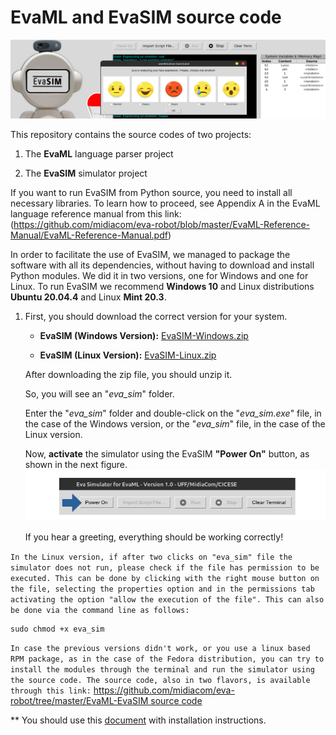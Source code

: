 # **EvaML** and **EvaSIM** source code
 
![](https://github.com/midiacom/eva-robot/blob/master/Assembly%20Process/capa_form_evasim.png)

This repository contains the source codes of two projects:

1. The **EvaML** language parser project

2. The **EvaSIM** simulator project

If you want to run EvaSIM from Python source, you need to install all necessary libraries. To learn how to proceed, see Appendix A in the EvaML language reference manual from this link: (https://github.com/midiacom/eva-robot/blob/master/EvaML-Reference-Manual/EvaML-Reference-Manual.pdf)

In order to facilitate the use of EvaSIM, we managed to package the software with all its dependencies, without having to download and install Python modules. We did it in two versions, one for Windows and one for Linux. To run EvaSIM we recommend **Windows 10** and Linux distributions **Ubuntu 20.04.4** and Linux **Mint 20.3**.
 
1. First, you should download the correct version for your system.
 
    * **EvaSIM (Windows Version):** [EvaSIM-Windows.zip](https://drive.google.com/file/d/1-ZOpjehVLCzHUqYyj3ewoS3vAT9nr9ny/view?usp=sharing)

 
    * **EvaSIM (Linux Version):** [EvaSIM-Linux.zip](https://drive.google.com/file/d/1WrFI_lyTzJTbk_ujCDx_FoztU4Obauo9/view?usp=sharing)

 
    After downloading the zip file, you should unzip it.
 
    So, you will see an "*eva_sim*" folder. 
 
    Enter the "*eva_sim*" folder and double-click on the "*eva_sim.exe*" file, in the case of the Windows version, or the "*eva_sim*" file, in the case of the Linux version.
 
    Now, **activate** the simulator using the EvaSIM **"Power On"** button, as shown in the next figure.
    ![](https://github.com/midiacom/eva-robot/blob/master/Assembly%20Process/pow_img.png)
 
    If you hear a greeting, everything should be working correctly!

 
`In the Linux version, if after two clicks on "eva_sim" file the simulator does not run, please check if the file has permission to be executed. This can be done by clicking with the right mouse button on the file, selecting the properties option and in the permissions tab activating the option "allow the execution of the file". This can also be done via the command line as follows:`
```
sudo chmod +x eva_sim
```
`In case the previous versions didn't work, or you use a linux based RPM package, as in the case of the Fedora distribution, you can try to install the modules through the terminal and run the simulator using the source code. The source code, also in two flavors, is available through this link:`
[https://github.com/midiacom/eva-robot/tree/master/EvaML-EvaSIM source code](https://github.com/midiacom/eva-robot/tree/master/EvaML-EvaSIM%20source%20code)

** You should use this [document](https://github.com/midiacom/eva-robot/blob/master/EvaSIM%20Testing%20Version/EvaSIM%20-%20Installing%20Instructions%20-%20Appendix%20A.pdf
) with installation instructions.